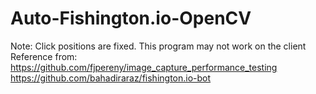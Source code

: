# Auto-Fishington.io-OpenCV
Note: Click positions are fixed. This program may not work on the client  
Reference from:  
https://github.com/fjpereny/image_capture_performance_testing  
https://github.com/bahadiraraz/fishington.io-bot  
